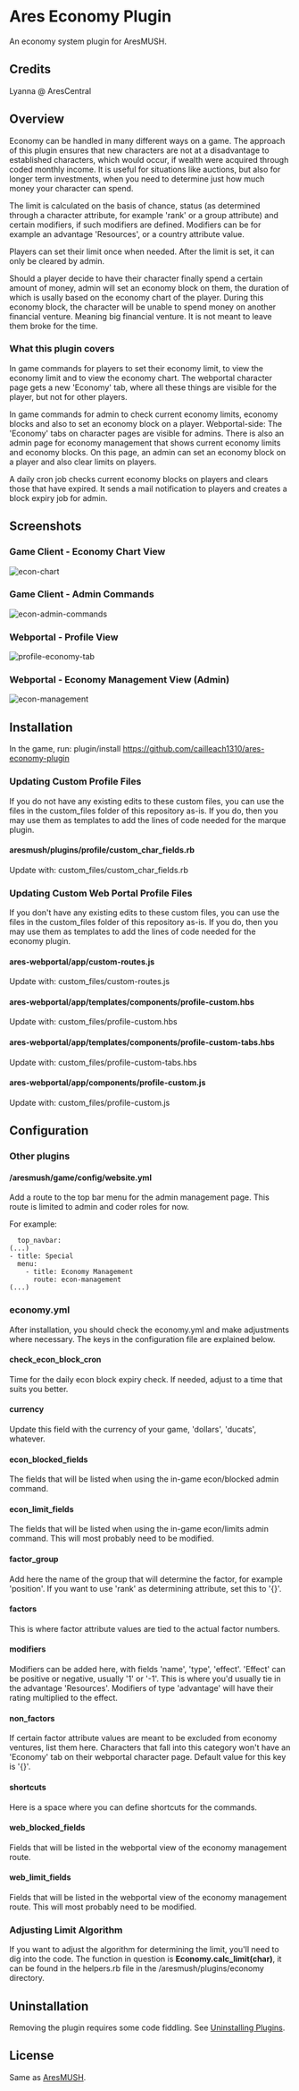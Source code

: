 # Ares Economy Plugin
An economy system plugin for AresMUSH. 

## Credits
Lyanna @ AresCentral

## Overview
Economy can be handled in many different ways on a game. The approach of this plugin ensures that new characters are not at a disadvantage to established characters, which would occur, if wealth were acquired through coded monthly income. It is useful for situations like auctions, but also for longer term investments, when you need to determine just how much money your character can spend. 

The limit is calculated on the basis of chance, status (as determined through a character attribute, for example 'rank' or a group attribute) and certain modifiers, if such modifiers are defined. Modifiers can be for example an advantage 'Resources', or a country attribute value. 

Players can set their limit once when needed. After the limit is set, it can only be cleared by admin.

Should a player decide to have their character finally spend a certain amount of money, admin will set an economy block on them, the duration of which is usally based on the economy chart of the player. During this economy block, the character will be unable to spend money on another financial venture. Meaning big financial venture. It is not meant to leave them broke for the time.

### What this plugin covers
In game commands for players to set their economy limit, to view the economy limit and to view the economy chart. The webportal character page gets a new 'Economy' tab, where all these things are visible for the player, but not for other players.

In game commands for admin to check current economy limits, economy blocks and also to set an economy block on a player. Webportal-side: The 'Economy' tabs on character pages are visible for admins. There is also an admin page for economy management that shows current economy limits and economy blocks. On this page, an admin can set an economy block on a player and also clear limits on players.

A daily cron job checks current economy blocks on players and clears those that have expired. It sends a mail notification to players and creates a block expiry job for admin.

## Screenshots

### Game Client - Economy Chart View
![econ-chart](/images/econ_chart_game.PNG)

### Game Client - Admin Commands
![econ-admin-commands](/images/econ_admin_game_commands.PNG)

### Webportal - Profile View
![profile-economy-tab](/images/economy_tab_view.PNG)

### Webportal - Economy Management View (Admin)
![econ-management](/images/econ_management_page.PNG)

## Installation
In the game, run: plugin/install https://github.com/cailleach1310/ares-economy-plugin

### Updating Custom Profile Files
If you do not have any existing edits to these custom files, you can use the files in the custom_files folder of this repository as-is. If you do, then you may use them as templates to add the lines of code needed for the marque plugin.

#### aresmush/plugins/profile/custom_char_fields.rb
Update with: custom_files/custom_char_fields.rb

### Updating Custom Web Portal Profile Files
If you don't have any existing edits to these custom files, you can use the files in the custom_files folder of this repository as-is. If you do, then you may use them as templates to add the lines of code needed for the economy plugin.

#### ares-webportal/app/custom-routes.js
Update with: custom_files/custom-routes.js

#### ares-webportal/app/templates/components/profile-custom.hbs
Update with: custom_files/profile-custom.hbs

#### ares-webportal/app/templates/components/profile-custom-tabs.hbs
Update with: custom_files/profile-custom-tabs.hbs

#### ares-webportal/app/components/profile-custom.js
Update with: custom_files/profile-custom.js

## Configuration

### Other plugins

#### /aresmush/game/config/website.yml
Add a route to the top bar menu for the admin management page. This route is limited to admin and coder roles for now. 

For example:

      top_navbar:
    (...)
    - title: Special
      menu:
        - title: Economy Management
          route: econ-management
    (...)

### economy.yml 
After installation, you should check the economy.yml and make adjustments where necessary. The keys in the configuration file are explained below.

#### check_econ_block_cron
Time for the daily econ block expiry check. If needed, adjust to a time that suits you better.

#### currency
Update this field with the currency of your game, 'dollars', 'ducats', whatever.

#### econ_blocked_fields
The fields that will be listed when using the in-game econ/blocked admin command. 

#### econ_limit_fields
The fields that will be listed when using the in-game econ/limits admin command. This will most probably need to be modified. 

#### factor_group
Add here the name of the group that will determine the factor, for example 'position'. If you want to use 'rank' as determining attribute, set this to '{}'.

#### factors
This is where factor attribute values are tied to the actual factor numbers.

#### modifiers
Modifiers can be added here, with fields 'name', 'type', 'effect'. 'Effect' can be positive or negative, usually '1' or '-1'. This is where you'd usually tie in the advantage 'Resources'. Modifiers of type 'advantage' will have their rating multiplied to the effect.

#### non_factors
If certain factor attribute values are meant to be excluded from economy ventures, list them here. Characters that fall into this category won't have an 'Economy' tab on their webportal character page. Default value for this key is '{}'.

#### shortcuts
Here is a space where you can define shortcuts for the commands.

#### web_blocked_fields
Fields that will be listed in the webportal view of the economy management route.

#### web_limit_fields
Fields that will be listed in the webportal view of the economy management route. This will most probably need to be modified. 

### Adjusting Limit Algorithm
If you want to adjust the algorithm for determining the limit, you'll need to dig into the code. The function in question is **Economy.calc_limit(char)**, it can be found in the helpers.rb file in the /aresmush/plugins/economy directory.

## Uninstallation
Removing the plugin requires some code fiddling. See [Uninstalling Plugins](https://www.aresmush.com/tutorials/code/extras.html#uninstalling-plugins).

## License
Same as [AresMUSH](https://aresmush.com/license).
